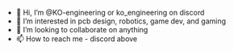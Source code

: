 - 👋 Hi, I’m @KO-engineering or ko_engineering on discord
- 👀 I’m interested in pcb design, robotics, game dev, and gaming
- 💞️ I’m looking to collaborate on anything
- 📫 How to reach me - discord above

<!---
KO-engineering/KO-engineering is a ✨ special ✨ repository because its `README.md` (this file) appears on your GitHub profile.
You can click the Preview link to take a look at your changes.
--->
